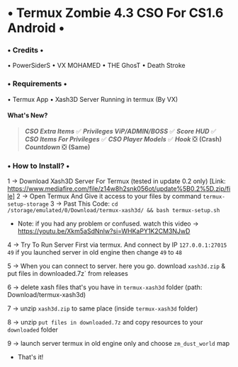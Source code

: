 # • Termux Zombie 4.3 CSO For CS1.6 Android •

### • Credits •
• PowerSiderS
• VX MOHAMED
• THE GhosT 
• Death Stroke

### • Requirements •
• Termux App
• Xash3D Server Running in termux (By VX)

#### What's New?
> ***CSO Extra Items*** ✅ 
> ***Privileges ViP/ADMIN/BOSS*** ✅ 
> ***Score HUD*** ✅ 
> ***CSO Items For Privileges*** ✅
> ***CSO Player Models*** ✅ 
> ***Hook*** ❎ **(Crash)**
> ***Countdown*** ❎ **(Same)**

### • How to Install? •
1 -> Download Xash3D Server For Termux (tested in update 0.2 only) [Link: https://www.mediafire.com/file/z14w8h2snk056ot/update%5B0.2%5D.zip/file]
2 -> Open Termux And Give it access to your files by command `termux-setup-storage`
3 -> Past This Code:
`cd /storage/emulated/0/Download/termux-xash3d/ && bash termux-setup.sh`

- Note: if you had any problem or confused. watch this video -> https://youtu.be/Xkm5aSdNnlw?si=WHKaPY1K2CM3NJwD

4 -> Try To Run Server First via termux. And connect by IP `127.0.0.1:27015 49`
if you launched server in old engine then change `49` to `48`

5 -> When you can connect to server. here you go. download `xash3d.zip` & put files in downloaded.7z` from releases

6 -> delete xash files that's you have in `termux-xash3d` folder (path: Download/termux-xash3d)

7 -> unzip `xash3d.zip` to same place (inside `termux-xash3d` folder)

8 -> unzip `put files in downloaded.7z` and copy resources to your `downloaded` folder

9 -> launch server termux in old engine only and choose `zm_dust_world` map

- That's it!

